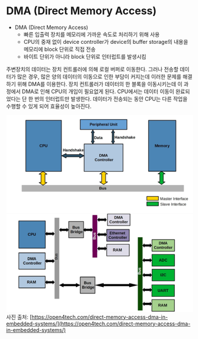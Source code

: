 # DMA (Direct Memory Access)
- DMA (Direct Memory Access)
  - 빠른 입출력 장치를 메모리에 가까운 속도로 처리하기 위해 사용
  - CPU의 중재 없이 device controller가 device의 buffer storage의 내용을 메모리에 block 단위로 직접 전송
  - 바이트 단위가 아니라 block 단위로 인터럽트를 발생시킴

주변장치의 데이터는 장치 컨트롤러에 의해 로컬 버퍼로 이동한다. 
그러나 전송할 데이터가 많은 경우, 많은 양의 데이터의 이동으로 인한 부담이 커지는데 이러한 문제를 해결하기 위해 DMA를 이용한다. 
장치 컨트롤러가 데이터의 한 블록을 이동시키는데 이 과정에서 DMA로 인해 CPU의 개입이 필요없게 된다. CPU에서는 데이터 이동이 완료되었다는 단 한 번의 인터럽트만 발생한다. 
데이터가 전송되는 동안 CPU는 다른 작업을 수행할 수 있게 되어 효율성이 높아진다.

![img.png](images/img.png)
![img_1.png](images/img_1.png)
사진 출처: [https://open4tech.com/direct-memory-access-dma-in-embedded-systems/](https://open4tech.com/direct-memory-access-dma-in-embedded-systems/)
